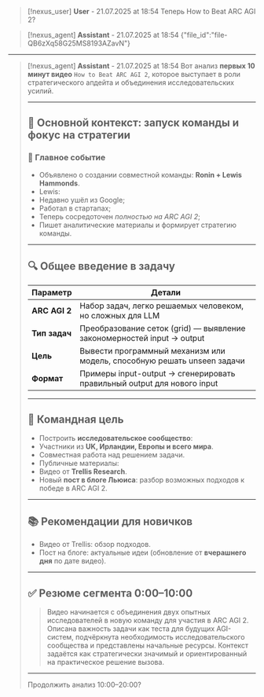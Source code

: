 >[!nexus_user] **User** - 21.07.2025 at 18:54
> Теперь How to Beat ARC AGI 2?
<!-- UID: 8e3417f0-f21c-4369-a344-7c631d241579 -->




>[!nexus_agent] **Assistant** - 21.07.2025 at 18:54
> {"file_id":"file-QB6zXq58G25MS8193AZavN"}
<!-- UID: 17996bf1-3569-45c9-a6cb-fc9f2dda7188 -->

---

>[!nexus_agent] **Assistant** - 21.07.2025 at 18:54
> Вот анализ **первых 10 минут видео** `How to Beat ARC AGI 2`, которое выступает в роли стратегического апдейта и объединения исследовательских усилий.
> 
> ---
> 
> ## 🧠 **Основной контекст: запуск команды и фокус на стратегии**
> 
> ### 📌 Главное событие
> - Объявлено о создании совместной команды: 
>  **Ronin + Lewis Hammonds**.
> - Lewis:
>  - Недавно ушёл из Google;
>  - Работал в стартапах;
>  - Теперь сосредоточен *полностью на ARC AGI 2*;
>  - Пишет аналитические материалы и формирует стратегию команды.
> 
> ---
> 
> ## 🔍 Общее введение в задачу
> 
> | Параметр | Детали |
> |----------|--------|
> | **ARC AGI 2** | Набор задач, легко решаемых человеком, но сложных для LLM |
> | **Тип задач** | Преобразование сеток (grid) — выявление закономерностей input → output |
> | **Цель** | Вывести программный механизм или модель, способную решать unseen задачи |
> | **Формат** | Примеры input-output → сгенерировать правильный output для нового input |
> 
> ---
> 
> ## 🤝 Командная цель
> 
> - Построить **исследовательское сообщество**:
>  - Участники из **UK, Ирландии, Европы и всего мира**.
>  - Совместная работа над решением задачи.
> - Публичные материалы:
>  - Видео от **Trellis Research**.
>  - Новый **пост в блоге Льюиса**: разбор возможных подходов к победе в ARC AGI 2.
> 
> ---
> 
> ## 📚 Рекомендации для новичков
> 
> - Видео от Trellis: обзор подходов.
> - Пост на блоге: актуальные идеи (обновление от **вчерашнего дня** по дате видео).
> 
> ---
> 
> ## ✅ Резюме сегмента 0:00–10:00
> 
> > Видео начинается с объединения двух опытных исследователей в новую команду для участия в ARC AGI 2. Описана важность задачи как теста для будущих AGI-систем, подчёркнута необходимость исследовательского сообщества и представлены начальные ресурсы. Контекст задаётся как стратегически значимый и ориентированный на практическое решение вызова.
> 
> ---
> 
> Продолжить анализ 10:00–20:00?
<!-- UID: 92101cb6-6600-47b5-baea-47aef3731621 -->